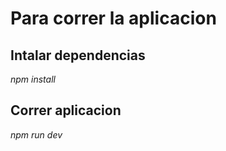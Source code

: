 # Para correr la aplicacion
## Intalar dependencias
*npm install*
## Correr aplicacion
*npm run dev*